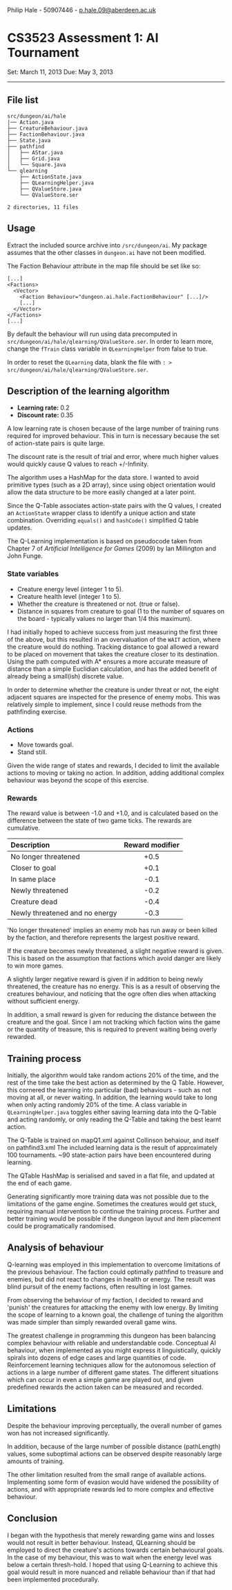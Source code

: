 Philip Hale - 50907446 - p.hale.09@aberdeen.ac.uk

# CS3523 Assessment 1: AI Tournament
Set: March 11, 2013
Due: May 3, 2013

---

## File list

    src/dungeon/ai/hale
    |── Action.java
    ├── CreatureBehaviour.java
    ├── FactionBehaviour.java
    ├── State.java
    ├── pathfind
    │   ├── AStar.java
    │   ├── Grid.java
    │   └── Square.java
    └── qlearning
        ├── ActionState.java
        ├── QLearningHelper.java
        ├── QValueStore.java
        └── QValueStore.ser

    2 directories, 11 files

## Usage

Extract the included source archive into `/src/dungeon/ai`.  My package assumes
that the other classes in `dungeon.ai` have not been modified.

The Faction Behaviour attribute in the map file should be set like so:

    [...]
    <Factions>
      <Vector>
        <Faction Behaviour="dungeon.ai.hale.FactionBehaviour" [...]/>
        [...]
      </Vector>
    </Factions>
    [...]

By default the behaviour will run using data precomputed in
`src/dungeon/ai/hale/qlearning/QValueStore.ser`. In order to learn more, change
the `fTrain` class variable in `QLearningHelper` from false to true.

In order to reset the `QLearning` data, blank the file with
`: > src/dungeon/ai/hale/qlearning/QValueStore.ser`.

## Description of the learning algorithm

* **Learning rate:** 0.2
* **Discount rate:** 0.35

A low learning rate is chosen because of the large number of training
runs required for improved behaviour.  This in turn is necessary because the set of
action-state pairs is quite large.

The discount rate is the result of trial and error, where much higher values
would quickly cause Q values to reach +/-Infinity.

The algorithm uses a HashMap for the data store.  I wanted to avoid primitive
types (such as a 2D array), since using object orientation would allow the data
structure to be more easily changed at a later point.

Since the Q-Table associates action-state pairs with the Q values, I
created an `ActionState` wrapper class to identify a unique action and state
combination.  Overriding `equals()` and `hashCode()` simplified Q table updates.

The Q-Learning implementation is based on pseudocode taken from Chapter 7 of
*Artificial Intelligence for Games* (2009) by Ian Millington and John Funge.

### State variables

* Creature energy level (integer 1 to 5).
* Creature health level (integer 1 to 5).
* Whether the creature is threatened or not. (true or false).
* Distance in squares from creature to goal (1 to the number of squares on the
  board - typically values no larger than 1/4 this maximum).

I had initially hoped to achieve success from just measuring the first three of
the above, but this resulted in an overvaluation of the `WAIT` action, where
the creature would do nothing.  Tracking distance to goal allowed a reward to
be placed on movement that takes the creature closer to its destination.
Using the path computed with A\* ensures a more accurate measure of distance
than a simple Euclidian calculation, and has the added benefit of already being
a small(ish) discrete value.

In order to determine whether the creature is under threat or not, the eight
adjacent squares are inspected for the presence of enemy mobs.  This was
relatively simple to implement, since I could reuse methods from the
pathfinding exercise.

### Actions

* Move towards goal.
* Stand still.

Given the wide range of states and rewards, I decided to limit the available
actions to moving or taking no action. In addition, adding additional complex
behaviour was beyond the scope of this exercise.

### Rewards

The reward value is between -1.0 and +1.0, and is calculated based on the
difference between the state of two game ticks. The rewards are cumulative.

| Description                    | Reward modifier |
| :-                             | :-:             |
| No longer threatened           | +0.5            |
| Closer to goal                 | +0.1            |
| In same place                  | -0.1            |
| Newly threatened               | -0.2            |
| Creature dead                  | -0.4            |
| Newly threatened and no energy | -0.3            |

'No longer threatened' implies an enemy mob has run away or been killed by the
faction, and therefore represents the largest positive reward.

If the creature becomes newly threatened, a slight negative reward is given.
This is based on the assumption that factions which avoid danger are likely to
win more games.

A slightly larger negative reward is given if in addition to being newly
threatened, the creature has no energy.  This is as a result of observing the
creatures behaviour, and noticing that the ogre often dies when attacking
without sufficient energy.

In addition, a small reward is given for reducing the distance between the
creature and the goal.  Since I am not tracking which faction wins the game or
the quantity of treasure, this is required to prevent waiting being overly
rewarded.

## Training process

Initially, the algorithm would take random actions 20% of the time, and the
rest of the time take the best action as determined by the Q Table. However,
this cornered the learning into particular (bad) behaviours - such as not
moving at all, or never waiting.  In addition, the learning would take to long
when only acting randomly 20% of the time.  A class variable in
`QLearningHelper.java` toggles either saving learning data into the Q-Table and
acting randomly, or only reading the Q-Table and taking the best learnt action.

The Q-Table is trained on mapQ1.xml against Collinson behaiour, and itself on
pathfind3.xml  The included learning data is the result of approximately 100
tournaments. ~90 state-action pairs have been encountered during learning.

The QTable HashMap is serialised and saved in a flat file, and updated at the
end of each game.

Generating significantly more training data was not possible due to the
limitations of the game engine. Sometimes the creatures would get stuck,
requiring manual intervention to continue the training process. Further and
better training would be possible if the dungeon layout and item placement
could be programatically randomised.

## Analysis of behaviour

Q-learning was employed in this implementation to overcome limitations of the
previous behaviour.  The faction could optimally pathfind to treasure and
enemies, but did not react to changes in health or energy.  The result was
blind pursuit of the enemy factions, often resulting in lost games.  

From observing the behaviour of my faction, I decided to reward and 'punish' the
creatures for attacking the enemy with low energy.  By limiting the scope of
learning to a known goal, the challenge of tuning the algorithm was made
simpler than simply rewarded overall game wins.

The greatest challenge in programming this dungeon has been balancing complex
behaviour with reliable and understandable code.  Conceptual AI behaviour, when
implemented as you might express it linguistically, quickly spirals into dozens
of edge cases and large quantities of code. Reinforcement learning techniques
allow for the autonomous selection of actions in a large number of different
game states. The different situations which can occur in even a simple game are
played out, and given predefined rewards the action taken can be measured and
recorded.

## Limitations

Despite the behaviour improving perceptually, the overall number of games won
has not increased significantly. 

In addition, because of the large number of
possible distance (pathLength) values, some suboptimal actions can be observed
despite reasonably large amounts of training.

The other limitation resulted from the small range of available actions.
Implementing some form of evasion would have widened the possibility of
actions, and with appropriate rewards led to more complex and effective
behaviour.

## Conclusion

I began with the hypothesis that merely rewarding game wins and losses would
not result in better behaviour.  Instead, QLearning should be employed to
direct the creature's actions towards certain behavioural goals.  In the case
of my behaviour, this was to wait when the energy level was below a certain
thresh-hold. I hoped that using Q-Learning to achieve this goal would result in
more nuanced and reliable behaviour than if that had been implemented
procedurally.

